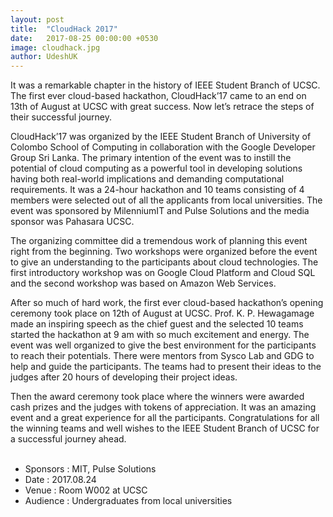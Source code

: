 ```yaml
---
layout: post
title:  "CloudHack 2017"
date:   2017-08-25 00:00:00 +0530
image: cloudhack.jpg
author: UdeshUK
---
```


It was a remarkable chapter in the history of IEEE Student Branch of UCSC. The first ever cloud-based hackathon, CloudHack’17 came to an end on 13th of August at UCSC with great success. Now let’s retrace the steps of their successful journey.

CloudHack’17 was organized by the IEEE Student Branch of University of Colombo School of Computing in collaboration with the Google Developer Group Sri Lanka. The primary intention of the event was to instill the potential of cloud computing as a powerful tool in developing solutions having both real-world implications and demanding computational requirements. It was a 24-hour hackathon and 10 teams consisting of 4 members were selected out of all the applicants from local universities. The event was sponsored by MilenniumIT and Pulse Solutions and the media sponsor was Pahasara UCSC. 

The organizing committee did a tremendous work of planning this event right from the beginning. Two workshops were organized before the event to give an understanding to the participants about cloud technologies. The first introductory workshop was on Google Cloud Platform and Cloud SQL and the second workshop was based on Amazon Web Services.

After so much of hard work, the first ever cloud-based hackathon’s opening ceremony took place on 12th of August at UCSC. Prof. K. P. Hewagamage made an inspiring speech as the chief guest and the selected 10 teams started the hackathon at 9 am with so much excitement and energy. The event was well organized to give the best environment for the participants to reach their potentials. There were mentors from Sysco Lab and GDG to help and guide the participants. The teams had to present their ideas to the judges after 20 hours of developing their project ideas.

Then the award ceremony took place where the winners were awarded cash prizes and the judges with tokens of appreciation. It was an amazing event and a great experience for all the participants. Congratulations for all the winning teams and well wishes to the IEEE Student Branch of UCSC for a successful journey ahead.
<br>
<br>
* Sponsors     : MIT, Pulse Solutions
* Date        : 2017.08.24
* Venue        : Room W002 at UCSC
* Audience    : Undergraduates from local universities